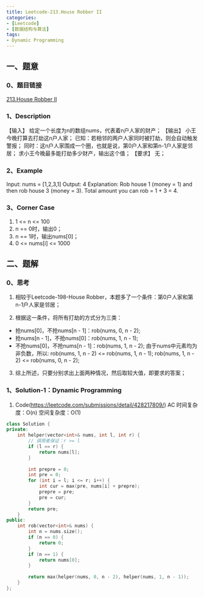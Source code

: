 ```yaml
---
title: Leetcode-213.House Robber II
categories: 
- [Leetcode]
- [数据结构与算法]
tags: 
- Dynamic Programming
---
```


## 一、题意

### 0、题目链接
[213.House Robber II](https://leetcode.com/problems/house-robber-ii/)

### 1、Description
【输入】
给定一个长度为n的数组nums，代表着n户人家的财产；
【输出】
小王今晚打算去打劫这n户人家；
已知：若相邻的两户人家同时被打劫，则会自动触发警报；
同时：这n户人家围成一个圈，也就是说，第0户人家和第n-1户人家是邻居；
求小王今晚最多能打劫多少财产，输出这个值；
【要求】
无；

### 2、Example
Input: nums = [1,2,3,1]
Output: 4
Explanation: Rob house 1 (money = 1) and then rob house 3 (money = 3).
Total amount you can rob = 1 + 3 = 4.

<!-- more -->

### 3、Corner Case
1. 1 <= n <= 100
2. n == 0时，输出0；
3. n == 1时，输出nums[0]；
4. 0 <= nums[i] <= 1000

## 二、题解

### 0、思考
1. 相较于Leetcode-198-House Robber，本题多了一个条件：第0户人家和第n-1户人家是邻居；

2. 根据这一条件，将所有打劫的方式分为三类：
* 抢nums[0]，不抢nums[n - 1]：rob(nums, 0, n - 2);
* 抢nums[n - 1]，不抢nums[0]：rob(nums, 1, n - 1);
* 不抢nums[0]，不抢nums[n - 1]：rob(nums, 1, n - 2);
由于nums中元素均为非负数，所以:
rob(nums, 1, n - 2) <= rob(nums, 1, n - 1);
rob(nums, 1, n - 2) <= rob(nums, 0, n - 2);

3. 综上所述，只要分别求出上面两种情况，然后取较大值，即要求的答案；

### 1、Solution-1：Dynamic Programming
1. Code(https://leetcode.com/submissions/detail/428217809/)
AC
时间复杂度：O(n)
空间复杂度：O(1)
```C++
class Solution {
private:
    int helper(vector<int>& nums, int l, int r) {
        // 调用者保证：r >= l
        if (l == r) {
            return nums[l];
        }
        
        int prepre = 0;
        int pre = 0;
        for (int i = l; i <= r; i++) {
            int cur = max(pre, nums[i] + prepre);
            prepre = pre;
            pre = cur;
        }
        return pre;
    }
public:
    int rob(vector<int>& nums) {
        int n = nums.size();
        if (n == 0) {
            return 0;
        }
        if (n == 1) {
            return nums[0];
        }
        
        return max(helper(nums, 0, n - 2), helper(nums, 1, n - 1));
    }
};
```